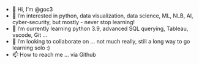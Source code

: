 - 👋 Hi, I’m @goc3
- 👀 I’m interested in python, data visualization, data science, ML, NLB, AI, cyber-security, but mostly - never stop learning!
- 🌱 I’m currently learning python 3.9, advanced SQL querying, Tableau, vscode, Git ...
- 💞️ I’m looking to collaborate on ... not much really, still a long way to go learning solo :)
- 📫 How to reach me ... via Github

<!---
goc3/goc3 is a ✨ special ✨ repository because its `README.md` (this file) appears on your GitHub profile.
You can click the Preview link to take a look at your changes.
--->
